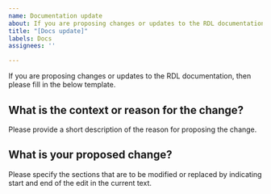 ```yaml
---
name: Documentation update
about: If you are proposing changes or updates to the RDL documentation
title: "[Docs update]"
labels: Docs
assignees: ''

---
```


If you are proposing changes or updates to the RDL documentation, then please fill in the below template.

## What is the context or reason for the change?

Please provide a short description of the reason for proposing the change.

## What is your proposed change?

Please specify the sections that are to be modified or replaced by indicating start and end of the edit in the current text.
